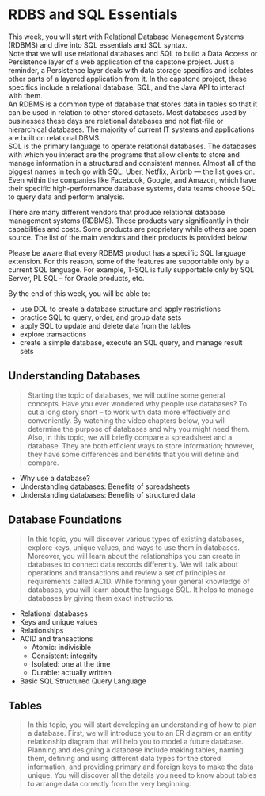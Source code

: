 # RDBS and SQL Essentials

This week, you will start with Relational Database Management Systems (RDBMS) and dive into SQL essentials and SQL syntax.  
Note that we will use relational databases and SQL to build a Data Access or Persistence layer of a web application of the capstone project. Just a reminder, a Persistence layer deals with data storage specifics and isolates other parts of a layered application from it. In the capstone project, these specifics include a relational database, SQL, and the Java API to interact with them.  
An RDBMS is a common type of database that stores data in tables so that it can be used in relation to other stored datasets. Most databases used by businesses these days are relational databases and not flat-file or hierarchical databases. The majority of current IT systems and applications are built on relational DBMS.  
SQL is the primary language to operate relational databases. The databases with which you interact are the programs that allow clients to store and manage information in a structured and consistent manner. Almost all of the biggest names in tech go with SQL. Uber, Netflix, Airbnb — the list goes on. Even within the companies like Facebook, Google, and Amazon, which have their specific high-performance database systems, data teams choose SQL to query data and perform analysis.

There are many different vendors that produce relational database management systems (RDBMS). These products vary significantly in their capabilities and costs. Some products are proprietary while others are open source. The list of the main vendors and their products is provided below:



Please be aware that every RDBMS product has a specific SQL language extension. For this reason, some of the features are supportable only by a current SQL language. For example, T-SQL is fully supportable only by SQL Server, PL SQL – for Oracle products, etc.

By the end of this week, you will be able to:

-   use DDL to create a database structure and apply restrictions
-   practice SQL to query, order, and group data sets
-   apply SQL to update and delete data from the tables
-   explore transactions
-   сreate a simple database, execute an SQL query, and manage result sets

## Understanding Databases

> Starting the topic of databases, we will outline some general concepts. Have you ever wondered why people use databases? To cut a long story short – to work with data more effectively and conveniently. By watching the video chapters below, you will determine the purpose of databases and why you might need them. Also, in this topic, we will briefly compare a spreadsheet and a database. They are both efficient ways to store information; however, they have some differences and benefits that you will define and compare.

- Why use a database?
- Understanding databases: Benefits of spreadsheets
- Understanding databases: Benefits of structured data

## Database Foundations

> In this topic, you will discover various types of existing databases, explore keys, unique values, and ways to use them in databases. Moreover, you will learn about the relationships you can create in databases to connect data records differently. We will talk about operations and transactions and review a set of principles or requirements called ACID. While forming your general knowledge of databases, you will learn about the language SQL. It helps to manage databases by giving them exact instructions.

- Relational databases
- Keys and unique values
- Relationships
- ACID and transactions
	- Atomic: indivisible
	- Consistent: integrity
	- Isolated: one at the time
	- Durable: actually written
- Basic SQL
Structured Query Language


## Tables

> In this topic, you will start developing an understanding of how to plan a database. First, we will introduce you to an ER diagram or an entity relationship diagram that will help you to model a future database. Planning and designing a database include making tables, naming them, defining and using different data types for the stored information, and providing primary and foreign keys to make the data unique. You will discover all the details you need to know about tables to arrange data correctly from the very beginning.
> 